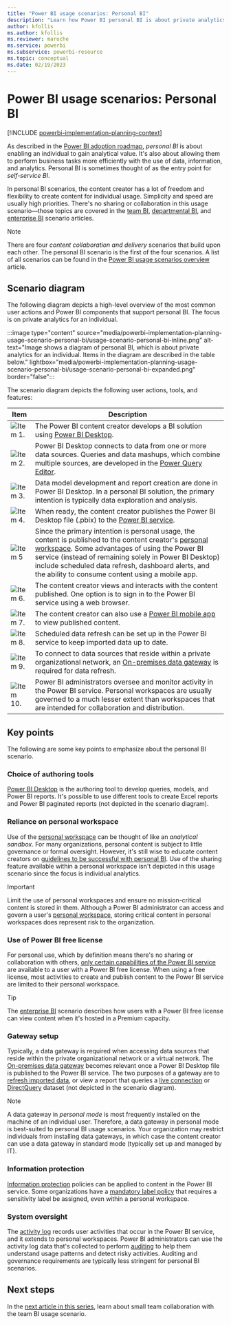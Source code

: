 ```yaml
---
title: "Power BI usage scenarios: Personal BI"
description: "Learn how Power BI personal BI is about private analytics for an individual."
author: kfollis
ms.author: kfollis
ms.reviewer: maroche
ms.service: powerbi
ms.subservice: powerbi-resource
ms.topic: conceptual
ms.date: 02/19/2023
---
```


# Power BI usage scenarios: Personal BI

[!INCLUDE [powerbi-implementation-planning-context](includes/powerbi-implementation-planning-context.md)]

As described in the [Power BI adoption roadmap](powerbi-adoption-roadmap-content-delivery-scope.md#personal-bi), *personal BI* is about enabling an individual to gain analytical value. It's also about allowing them to perform business tasks more efficiently with the use of data, information, and analytics. Personal BI is sometimes thought of as the entry point for *self-service BI*.

In personal BI scenarios, the content creator has a lot of freedom and flexibility to create content for individual usage. Simplicity and speed are usually high priorities. There's no sharing or collaboration in this usage scenario—those topics are covered in the [team BI](powerbi-implementation-planning-usage-scenario-team-bi.md), [departmental BI](powerbi-implementation-planning-usage-scenario-departmental-bi.md), and [enterprise BI](powerbi-implementation-planning-usage-scenario-enterprise-bi.md) scenario articles.

> [!NOTE]
> There are four *content collaboration and delivery* scenarios that build upon each other. The personal BI scenario is the first of the four scenarios. A list of all scenarios can be found in the [Power BI usage scenarios overview](powerbi-implementation-planning-usage-scenario-overview.md) article.

## Scenario diagram

The following diagram depicts a high-level overview of the most common user actions and Power BI components that support personal BI. The focus is on private analytics for an individual.

:::image type="content" source="media/powerbi-implementation-planning-usage-scenario-personal-bi/usage-scenario-personal-bi-inline.png" alt-text="Image shows a diagram of personal BI, which is about private analytics for an individual. Items in the diagram are described in the table below." lightbox="media/powerbi-implementation-planning-usage-scenario-personal-bi/usage-scenario-personal-bi-expanded.png" border="false":::

The scenario diagram depicts the following user actions, tools, and features:

| **Item** | **Description** |
| --- | --- |
| ![Item 1.](media/common/icon-01-red-30x30.png) | The Power BI content creator develops a BI solution using [Power BI Desktop](../fundamentals/desktop-what-is-desktop.md). |
| ![Item 2.](media/common/icon-02-red-30x30.png) | Power BI Desktop connects to data from one or more data sources. Queries and data mashups, which combine multiple sources, are developed in the [Power Query Editor](/power-query/power-query-what-is-power-query). |
| ![Item 3.](media/common/icon-03-red-30x30.png) | Data model development and report creation are done in Power BI Desktop. In a personal BI solution, the primary intention is typically data exploration and analysis. |
| ![Item 4.](media/common/icon-04-red-30x30.png) | When ready, the content creator publishes the Power BI Desktop file (.pbix) to the [Power BI service](../fundamentals/power-bi-service-overview.md). |
| ![Item 5](media/common/icon-05-red-30x30.png) | Since the primary intention is personal usage, the content is published to the content creator's [personal workspace](../fundamentals/service-basic-concepts.md#workspaces). Some advantages of using the Power BI service (instead of remaining solely in Power BI Desktop) include scheduled data refresh, dashboard alerts, and the ability to consume content using a mobile app. |
| ![Item 6.](media/common/icon-06-red-30x30.png) | The content creator views and interacts with the content published. One option is to sign in to the Power BI service using a web browser. |
| ![Item 7.](media/common/icon-07-red-30x30.png) | The content creator can also use a [Power BI mobile app](../consumer/mobile/mobile-apps-for-mobile-devices.md) to view published content. |
| ![Item 8.](media/common/icon-08-red-30x30.png) | Scheduled data refresh can be set up in the Power BI service to keep imported data up to date. |
| ![Item 9.](media/common/icon-09-red-30x30.png) | To connect to data sources that reside within a private organizational network, an [On-premises data gateway](../connect-data/service-gateway-onprem.md) is required for data refresh. |
| ![Item 10.](media/common/icon-10-red-30x30.png) | Power BI administrators oversee and monitor activity in the Power BI service. Personal workspaces are usually governed to a much lesser extent than workspaces that are intended for collaboration and distribution. |

## Key points

The following are some key points to emphasize about the personal BI scenario.

### Choice of authoring tools

[Power BI Desktop](../fundamentals/desktop-what-is-desktop.md) is the authoring tool to develop queries, models, and Power BI reports. It's possible to use different tools to create Excel reports and Power BI paginated reports (not depicted in the scenario diagram).

### Reliance on personal workspace

Use of the [personal workspace](../fundamentals/service-basic-concepts.md#workspaces) can be thought of like an *analytical sandbox*. For many organizations, personal content is subject to little governance or formal oversight. However, it's still wise to educate content creators on [guidelines to be successful with personal BI](powerbi-adoption-roadmap-content-delivery-scope.md#personal-bi). Use of the sharing feature available within a personal workspace isn't depicted in this usage scenario since the focus is individual analytics.

> [!IMPORTANT]
> Limit the use of personal workspaces and ensure no mission-critical content is stored in them. Although a Power BI administrator can access and govern a user's [personal workspace](/power-bi/admin/service-admin-portal-workspaces#govern-my-workspaces), storing critical content in personal workspaces does represent risk to the organization.

### Use of Power BI free license

For personal use, which by definition means there's no sharing or collaboration with others, [only certain capabilities of the Power BI service](../consumer/end-user-features.md#feature-list) are available to a user with a Power BI free license. When using a free license, most activities to create and publish content to the Power BI service are limited to their personal workspace.

> [!TIP]
> The [enterprise BI](powerbi-implementation-planning-usage-scenario-enterprise-bi.md) scenario describes how users with a Power BI free license can view content when it's hosted in a Premium capacity.

### Gateway setup

Typically, a data gateway is required when accessing data sources that reside within the private organizational network or a virtual network. The [On-premises data gateway](../connect-data/service-gateway-onprem.md) becomes relevant once a Power BI Desktop file is published to the Power BI service. The two purposes of a gateway are to [refresh imported data](../connect-data/refresh-data.md), or view a report that queries a [live connection](../connect-data/desktop-directquery-about.md#live-connections) or [DirectQuery](../connect-data/desktop-directquery-about.md) dataset (not depicted in the scenario diagram).

> [!NOTE]
> A data gateway in *personal mode* is most frequently installed on the machine of an individual user. Therefore, a data gateway in personal mode is best-suited to personal BI usage scenarios. Your organization may restrict individuals from installing data gateways, in which case the content creator can use a data gateway in standard mode (typically set up and managed by IT).

### Information protection

[Information protection](powerbi-adoption-roadmap-system-oversight.md#information-protection-and-data-loss-prevention) policies can be applied to content in the Power BI service. Some organizations have a [mandatory label policy](../enterprise/service-security-sensitivity-label-mandatory-label-policy.md) that requires a sensitivity label be assigned, even within a personal workspace.

### System oversight

The [activity log](../admin/service-admin-auditing.md) records user activities that occur in the Power BI service, and it extends to personal workspaces. Power BI administrators can use the activity log data that's collected to perform [auditing](powerbi-adoption-roadmap-system-oversight.md#auditing) to help them understand usage patterns and detect risky activities. Auditing and governance requirements are typically less stringent for personal BI scenarios.

## Next steps

In the [next article in this series](powerbi-implementation-planning-usage-scenario-team-bi.md), learn about small team collaboration with the team BI usage scenario.
